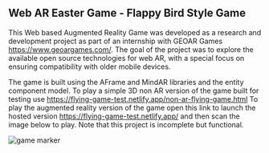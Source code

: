 ## Web AR Easter Game - Flappy Bird Style Game

This Web based Augmented Reality Game was developed as a research and development project as part of an internship with GEOAR Games https://www.geoargames.com/.
The goal of the project was to explore the available open source technologies for web AR,
with a special focus on ensuring compatibility with older mobile devices.

The game is built using the AFrame and MindAR libraries and the entity component model.
To play a simple 3D non AR version of the game built for testing use https://flying-game-test.netlify.app/non-ar-flying-game.html
To play the augmented reality version of the game open this link to launch the hosted version https://flying-game-test.netlify.app/ 
and then scan the image below to play. Note that this project is incomplete but functional.

![game marker](https://user-images.githubusercontent.com/75453707/236676575-cbf2b6b0-a31d-411d-a690-6b715297d01d.png)
